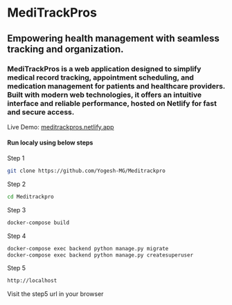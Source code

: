 # MediTrackPros 
## Empowering health management with seamless tracking and organization.
### MediTrackPros is a web application designed to simplify medical record tracking, appointment scheduling, and medication management for patients and healthcare providers. Built with modern web technologies, it offers an intuitive interface and reliable performance, hosted on Netlify for fast and secure access.
Live Demo: <a href="meditrackpros.netlify.app">meditrackpros.netlify.app</a>

#### Run localy using below steps

Step 1
```bash
git clone https://github.com/Yogesh-MG/Meditrackpro
```
Step 2
```bash
cd Meditrackpro
```
Step 3
```bash
docker-compose build
```
Step 4
```bash
docker-compose exec backend python manage.py migrate
docker-compose exec backend python manage.py createsuperuser
```
Step 5
```bash
http://localhost
```
<p>Visit the step5 url in your browser</p>
